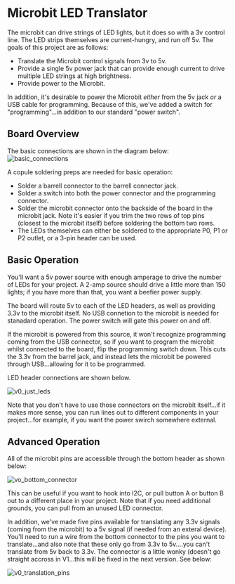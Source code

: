 # Microbit LED Translator

The microbit can drive strings of LED lights, but it does so with a 3v control line.  The LED strips themselves are current-hungry, and run off 5v.  The goals of this project are as follows:

* Translate the Microbit control signals from 3v to 5v.
* Provide a single 5v power jack that can provide enough current to drive multiple LED strings at high brightness.
* Provide power to the Microbit.


In addition, it's desirable to power the Microbit *either* from the 5v jack *or* a USB cable for programming.  Because of this, we've added a switch for "programming"...in addition to our standard "power switch".

## Board Overview

The basic connections are shown in the diagram below:
![basic_connections](https://github.com/gsalaman/microbit_led_translator/assets/43499190/6d60134f-ddb6-49f2-bba4-7fb4bb62e5ec)

A copule soldering preps are needed for basic operation:
* Solder a barrell connector to the barrell connector jack.
* Solder a switch into both the power connector and the programming connector.
* Solder the microbit connector onto the backside of the board in the microbit jack.  Note it's easier if you trim the two rows of top pins (closest to the microbit itself) before soldering the bottom two rows.
* The LEDs themselves can either be soldered to the appropriate P0, P1 or P2 outlet, or a 3-pin header can be used.

## Basic Operation
You'll want a 5v power source with enough amperage to drive the number of LEDs for your project.  A 2-amp source should drive a little more than 150 lights; if you have more than that, you want a beefier power supply.

The board will route 5v to each of the LED headers, as well as providing 3.3v to the microbit itself.  No USB connetion to the microbit is needed for stanadard operation.  The power switch will gate this power on and off.

If the microbit is powered from this source, it won't recognize programming coming from the USB connector, so if you want to program the microbit whilst connected to the board, flip the programming switch down.  This cuts the 3.3v from the barrel jack, and instead lets the microbit be powered through USB...allowing for it to be programmed. 

LED header connections are shown below.

![v0_just_leds](https://github.com/gsalaman/microbit_led_translator/assets/43499190/855e4c6d-17d1-4fa2-ae7b-10f8b7fa8499)

Note that you don't have to use those connectors on the microbit itself...if it makes more sense, you can run lines out to different components in your project...for example, if you want the power swirch somewhere external.

## Advanced Operation
All of the microbit pins are accessible through the bottom header as shown below:

![vo_bottom_connector](https://github.com/gsalaman/microbit_led_translator/assets/43499190/4ef784af-96f0-4d4e-aea7-f7f57547f29f)

This can be useful if you want to hook into I2C, or pull button A or button B out to a different place in your project.  Note that if you need additional grounds, you can pull from an unused LED connector.

In addition, we've made five pins available for translating any 3.3v signals (coming from the microbit) to a 5v signal (if needed from an exteral device).  You'll need to run a wire from the bottom connector to the pins you want to translate...and also note that these only go from 3.3v to 5v....you can't translate from 5v back to 3.3v.  The connector is a little wonky (doesn't go straight accross in V1...this will be fixed in the next version.  See below:

![v0_translation_pins](https://github.com/gsalaman/microbit_led_translator/assets/43499190/47d63c1c-f689-45ef-b097-c1fbfef39a25)

